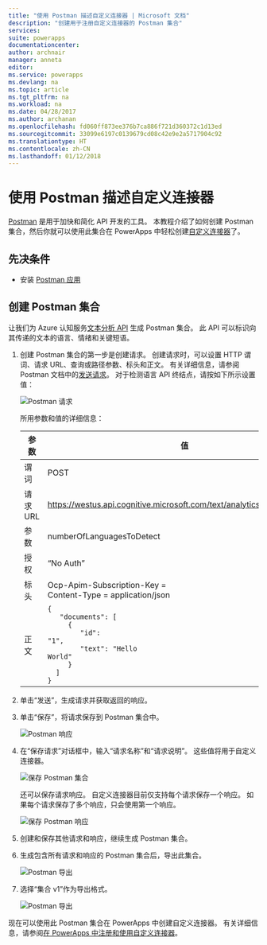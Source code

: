 ```yaml
---
title: "使用 Postman 描述自定义连接器 | Microsoft 文档"
description: "创建用于注册自定义连接器的 Postman 集合"
services: 
suite: powerapps
documentationcenter: 
author: archnair
manager: anneta
editor: 
ms.service: powerapps
ms.devlang: na
ms.topic: article
ms.tgt_pltfrm: na
ms.workload: na
ms.date: 04/28/2017
ms.author: archanan
ms.openlocfilehash: fd060ff873ee376b7ca886f721d360372c1d13ed
ms.sourcegitcommit: 33099e6197c0139679cd08c42e9e2a5717904c92
ms.translationtype: HT
ms.contentlocale: zh-CN
ms.lasthandoff: 01/12/2018
---
```

# <a name="describe-a-custom-connector-with-postman"></a>使用 Postman 描述自定义连接器
[Postman](https://www.getpostman.com/) 是用于加快和简化 API 开发的工具。 本教程介绍了如何创建 Postman 集合，然后你就可以使用此集合在 PowerApps 中轻松创建[自定义连接器](register-custom-api.md)了。

## <a name="prerequisites"></a>先决条件
* 安装 [Postman 应用](https://www.getpostman.com/apps)

## <a name="create-a-postman-collection"></a>创建 Postman 集合
让我们为 Azure 认知服务[文本分析 API](https://www.microsoft.com/cognitive-services/en-us/text-analytics-api) 生成 Postman 集合。 此 API 可以标识向其传递的文本的语言、情绪和关键短语。

1. 创建 Postman 集合的第一步是创建请求。 创建请求时，可以设置 HTTP 谓词、请求 URL、查询或路径参数、标头和正文。 有关详细信息，请参阅 Postman 文档中的[发送请求](https://www.getpostman.com/docs/requests)。 对于检测语言 API 终结点，请按如下所示设置值：
   
    ![Postman 请求](./media/postman-collection/request.png)
   
    所用参数和值的详细信息：
   
   | 参数 | 值 |
   | --- | --- |
   | 谓词 |POST |
   | 请求 URL |https://westus.api.cognitive.microsoft.com/text/analytics/v2.0/languages |
   | 参数 |numberOfLanguagesToDetect |
   | 授权 |“No Auth” |
   | 标头 |Ocp-Apim-Subscription-Key = <your subscription key> <br/>Content-Type = application/json |
   | 正文 |<code>{<br/>&nbsp;&nbsp;&nbsp;"documents": [<br/>&nbsp;&nbsp;&nbsp;&nbsp;&nbsp;{<br/>&nbsp;&nbsp;&nbsp;&nbsp;&nbsp;&nbsp;&nbsp;&nbsp;"id": "1",<br/>&nbsp;&nbsp;&nbsp;&nbsp;&nbsp;&nbsp;&nbsp;&nbsp;"text": "Hello World"<br/>&nbsp;&nbsp;&nbsp;&nbsp;&nbsp;}<br/>&nbsp;&nbsp;]<br/>}<code> |
2. 单击“发送”，生成请求并获取返回的响应。
3. 单击“保存”，将请求保存到 Postman 集合中。
   
    ![Postman 响应](./media/postman-collection/request-response-save.png)
4. 在“保存请求”对话框中，输入“请求名称”和“请求说明”。 这些值将用于自定义连接器。
   
    ![保存 Postman 集合](./media/postman-collection/save-request-note.png)
   
    还可以保存请求响应。 自定义连接器目前仅支持每个请求保存一个响应。 如果每个请求保存了多个响应，只会使用第一个响应。
   
    ![保存 Postman 响应](./media/postman-collection/save-response.png)
5. 创建和保存其他请求和响应，继续生成 Postman 集合。
6. 生成包含所有请求和响应的 Postman 集合后，导出此集合。
   
    ![Postman 导出](./media/postman-collection/export.png)
7. 选择“集合 v1”作为导出格式。
   
    ![Postman 导出](./media/postman-collection/export2.png)

现在可以使用此 Postman 集合在 PowerApps 中创建自定义连接器。 有关详细信息，请参阅[在 PowerApps 中注册和使用自定义连接器](register-custom-api.md)。 

